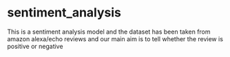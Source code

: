 # sentiment_analysis
This is a sentiment analysis model and the dataset has been taken from amazon alexa/echo reviews and our main aim is to tell whether the review is positive or negative 
